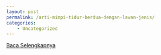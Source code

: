 ```yaml
---
layout: post
permalink: /arti-mimpi-tidur-berdua-dengan-lawan-jenis/
categories:
    - Uncategorized
---
```


[Baca Selengkapnya](/05)